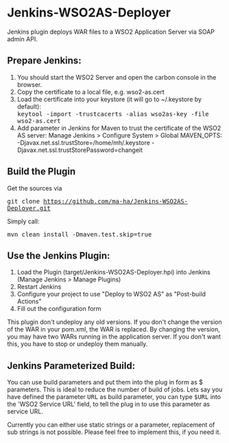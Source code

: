 Jenkins-WSO2AS-Deployer
=======================
Jenkins plugin deploys WAR files to a WSO2 Application Server via SOAP admin API.

Prepare Jenkins:
----------------
1. You should start the WSO2 Server and open the carbon console in the browser. 
2. Copy the certificate to a local file, e.g. wso2-as.cert
3. Load the certificate into your keystore (it will go to ~/.keystore by default):<br>
   <tt>keytool -import -trustcacerts -alias wso2as-key -file wso2-as.cert</tt>
4. Add parameter in Jenkins for Maven to trust the certificate of the WSO2 AS server: Manage Jenkins > Configure System > Global MAVEN_OPTS:<br>
  -Djavax.net.ssl.trustStore=/home/mh/.keystore -Djavax.net.ssl.trustStorePassword=changeit

Build the Plugin
----------------
Get the sources via

<tt>git clone https://github.com/ma-ha/Jenkins-WSO2AS-Deployer.git</tt>

Simply call:

<tt>mvn clean install -Dmaven.test.skip=true</tt>

Use the Jenkins Plugin:
----------------------
1. Load the Plugin (target/Jenkins-WSO2AS-Deployer.hpi) into Jenkins (Manage Jenkins > Manage Plugins)
2. Restart Jenkins
3. Configure your project to use "Deploy to WSO2 AS" as "Post-build Actions"
4. Fill out the configuration form

This plugin don't undeploy any old versions. If you don't change the version of the WAR in your pom.xml, the WAR is replaced. 
By changing the version, you may have two WARs running in the application server. If you don't want this, you have to stop or 
undeploy them manually.

Jenkins Parameterized Build:
----------------------------
You can use build parameters and put them into the plug in form as $ parameters. This is ideal to reduce the number of build of jobs.
Lets say you have defined the parameter <tt>URL</tt> as build parameter, you can type <tt>$URL</tt> into the 'WSO2 Service URL' field, 
to tell the plug in to use this parameter as service URL. 

Currently you can either use static strings or a parameter, replacement of sub strings is not possible. 
Please feel free to implement this, if you need it.
